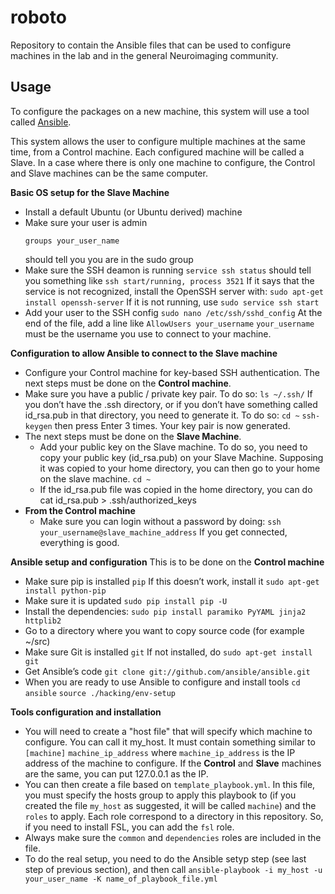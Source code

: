 roboto
======

Repository to contain the Ansible files that can be used to configure machines in the lab and in the general Neuroimaging community.


Usage
------

To configure the packages on a new machine, this system will use a tool called [Ansible](http://www.ansible.com/home).

This system allows the user to configure multiple machines at the same time, from a Control machine. Each configured machine will be called a Slave. In a case where there is only one machine to configure, the Control and Slave machines can be the same computer.

**Basic OS setup for the Slave Machine**

- Install a default Ubuntu (or Ubuntu derived) machine
- Make sure your user is admin
    ```
    groups your_user_name
    ```
  should tell you you are in the sudo group
- Make sure the SSH deamon is running
    `service ssh status`
  should tell you something like 
    `ssh start/running, process 3521`
  If it says that the service is not recognized, install the OpenSSH server with:
    `sudo apt-get install openssh-server`
  If it is not running, use
    `sudo service ssh start`
- Add your user to the SSH config
    `sudo nano /etc/ssh/sshd_config`
  At the end of the file, add a line like
    `AllowUsers your_username`
  `your_username` must be the username you use to connect to your machine.

**Configuration to allow Ansible to connect to the Slave machine**

-  Configure your Control machine for key-based SSH authentication. The next steps must be done on the **Control machine**.
  - Make sure you have a public / private key pair. To do so:
      `ls ~/.ssh/`
    If you don’t have the .ssh directory, or if you don’t have something called id_rsa.pub in that directory, you need to generate it. To do so:
      `cd ~`
      `ssh-keygen`
    then press Enter 3 times. Your key pair is now generated.
- The next steps must be done on the **Slave Machine**.
  - Add your public key on the Slave machine. To do so, you need to copy your public key (id_rsa.pub) on your Slave Machine. Supposing it was copied to your home directory, you can then  go to your home on the slave machine.
      `cd ~`
  - If the id_rsa.pub file was copied in the home directory, you can do
      cat id_rsa.pub > .ssh/authorized_keys
- **From the Control machine**
  - Make sure you can login without a password by doing:
      `ssh your_username@slave_machine_address`
    If you get connected, everything is good.

**Ansible setup and configuration**
This is to be done on the **Control machine**

- Make sure pip is installed
    `pip`
  If this doesn’t work, install it
    `sudo apt-get install python-pip`
- Make sure it is updated
    `sudo pip install pip -U`
- Install the dependencies:
    `sudo pip install paramiko PyYAML jinja2 httplib2`
- Go to a directory where you want to copy source code (for example ~/src)
- Make sure Git is installed
    `git`
  If not installed, do
    `sudo apt-get install git`
- Get Ansible’s code
    `git clone git://github.com/ansible/ansible.git`
- When you are ready to use Ansible to configure and install tools
    `cd ansible`
    `source ./hacking/env-setup`

**Tools configuration and installation**

- You will need to create a "host file" that will specify which machine to configure. You can call it my_host. It must contain something similar to
    `[machine]`
    `machine_ip_address`
  where `machine_ip_address` is the IP address of the machine to configure. If the **Control** and **Slave** machines are the same, you can put 127.0.0.1 as the IP.
- You can then create a file based on `template_playbook.yml`. In this file, you must specify the hosts group to apply this playbook to (if you created the file `my_host` as suggested, it will be called `machine`) and the `roles` to apply. Each role correspond to a directory in this repository. So, if you need to install FSL, you can add the `fsl` role.
- Always make sure the `common` and `dependencies` roles are included in the file.
- To do the real setup, you need to do the Ansible setyp step (see last step of previous section), and then call
    `ansible-playbook -i my_host -u your_user_name -K name_of_playbook_file.yml`
